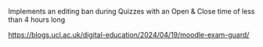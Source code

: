 Implements an editing ban during Quizzes with an Open & Close time of less than 4 hours long


https://blogs.ucl.ac.uk/digital-education/2024/04/19/moodle-exam-guard/

